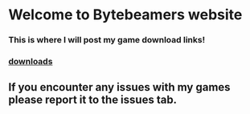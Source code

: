 # Welcome to Bytebeamers website
### This is where I will post my game download links!
### [downloads](https://bytebeamer.github.io/downloads/downloads.html)
## If you encounter any issues with my games please report it to the issues tab.
